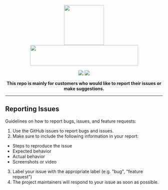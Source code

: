 <div align="center">

  <a href="#"><img width="128" height="128" src="https://user-images.githubusercontent.com/67109235/176832758-7089defd-0edd-4c7a-bd69-60eeef99dca7.png"></a> <br>
  <a href="#"><img width="345" height="67" src="https://user-images.githubusercontent.com/67109235/176832764-471a6bd5-405f-43dd-97ec-c11997880993.png"></a>

 <a href="https://discord.gg/akebi"><img src="https://img.shields.io/discord/440536354544156683?label=Discord&logo=discord&style=for-the-badge&color=blueviolet"></a> <a href="https://github.com/Akebi-Private/Akebi-Issue-Tracker/issues"><img src="https://img.shields.io/github/issues-raw/Akebi-Private/Akebi-Issue-Tracker?color=yellow&style=for-the-badge"></a>

  **This repo is mainly for customers who would like to report their issues or make suggestions.**
</div>

---

## Reporting Issues

Guidelines on how to report bugs, issues, and feature requests:

1. Use the GitHub issues to report bugs and issues.
2. Make sure to include the following information in your report:
  - Steps to reproduce the issue
  - Expected behavior
  - Actual behavior
  - Screenshots or video

3. Label your issue with the appropriate label (e.g. "bug", "feature request")
4. The project maintainers will respond to your issue as soon as possible.

